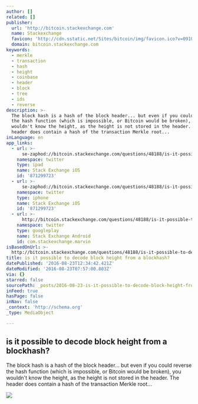 ```yaml
---
author: []
related: []
publisher:
  url: 'http://bitcoin.stackexchange.com'
  name: Stackexchange
  favicon: 'http://cdn.sstatic.net/Sites/bitcoin/img/favicon.ico?v=0910168c5c65'
  domain: bitcoin.stackexchange.com
keywords:
  - merkle
  - transaction
  - hash
  - height
  - coinbase
  - header
  - block
  - tree
  - ids
  - reverse
description: >-
  The block hash is a hash of the block header... but even if you could reverse
  the hash function (which is impossible, or Bitcoin would be broken), you
  wouldn't know the height, as the height is not stored in the header. The
  header does contain a hash of the transaction Merkle root...
inLanguage: en
app_links:
  - url: >-
      se-zaphod://bitcoin.stackexchange.com/questions/48188/is-it-possible-to-decode-block-height-from-a-blockhash
    namespace: twitter
    type: ipad
    name: Stack Exchange iOS
    id: '871299723'
  - url: >-
      se-zaphod://bitcoin.stackexchange.com/questions/48188/is-it-possible-to-decode-block-height-from-a-blockhash
    namespace: twitter
    type: iphone
    name: Stack Exchange iOS
    id: '871299723'
  - url: >-
      http://bitcoin.stackexchange.com/questions/48188/is-it-possible-to-decode-block-height-from-a-blockhash
    namespace: twitter
    type: googleplay
    name: Stack Exchange Android
    id: com.stackexchange.marvin
isBasedOnUrl: >-
  http://bitcoin.stackexchange.com/questions/48188/is-it-possible-to-decode-block-height-from-a-blockhash
title: is it possible to decode block height from a blockhash?
datePublished: '2016-08-23T12:34:42.421Z'
dateModified: '2016-08-23T07:57:00.803Z'
via: {}
starred: false
sourcePath: _posts/2016-08-23-is-it-possible-to-decode-block-height-from-a-blockhash.md
inFeed: true
hasPage: false
inNav: false
_context: 'http://schema.org'
_type: MediaObject

---
```

<article style=""><h1>is it possible to decode block height from a blockhash?</h1><p>The block hash is a hash of the block header... but even if you could reverse the hash function (which is impossible, or Bitcoin would be broken), you wouldn't know the height, as the height is not stored in the header. The header does contain a hash of the transaction Merkle root...</p><img src="http://cdn.sstatic.net/Sites/bitcoin/img/apple-touch-icon.png?v=a43e5a337e6b&amp;a" /></article>